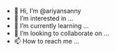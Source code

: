 - 👋 Hi, I’m @ariyansanny
- 👀 I’m interested in ...
- 🌱 I’m currently learning ...
- 💞️ I’m looking to collaborate on ...
- 📫 How to reach me ...

<!---
ariyansanny/ariyansanny is a ✨ special ✨ repository because its `README.md` (this file) appears on your GitHub profile.
You can click the Preview link to take a look at your changes.
--->

